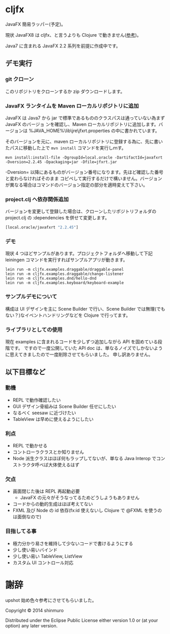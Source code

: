 # cljfx
JavaFX 簡易ラッパー(予定)。

現状 JavaFX8 は cljfx、と言うよりも Clojure で動きません([参考](http://tnoda-clojure.tumblr.com/post/80282499945/java-8-clojure-2-javafx))。

Java7 に含まれる JavaFX 2.2 系列を前提に作成中です。

## デモ実行
### git クローン

このリポジトリをクローンするか zip ダウンロードします。

### JavaFX ランタイムを Maven ローカルリポジトリに追加

JavaFX は Java7 から jar で標準であるもののクラスパスは通っていない為まず JavaFX のバージョ
ンを確認し、Maven ローカルリポジトリに追加します。バージョンは
%JAVA_HOME%\lib\jre\jfxrt.properties の中に書かれています。

そのバージョンを元に、maven ローカルリポジトリに登録する為に、先に書いたパスに移動した上で
``mvn install`` コマンドを実行しｍす。

```
mvn install:install-file -DgroupId=local.oracle -DartifactId=javafxrt -Dversion=2.2.45 -Dpackaging=jar -Dfile=jfxrt.jar
```

-Dversion= 以降にあるものがバージョン番号になります。先ほど確認した番号と変わらなければそのまま
コピペして実行するだけで構いません。バージョンが異なる場合はコマンドのバージョン指定の部分を適時変えて下さい。

### project.clj へ依存関係追加

バージョンを変更して登録した場合は、クローンしたリポジトリフォルダの project.clj の :dependencies を併せて変更します。

```Clojure
[local.oracle/javafxrt "2.2.45"]
```

### デモ
現状 4 つほどサンプルがあります。プロジェクトフォルダへ移動して下記 leiningen コマンドを実行すればサンプルアプリが動きます。

```
lein run -m cljfx.examples.draggable/draggable-panel
lein run -m cljfx.examples.draggable/change-listener
lein run -m cljfx.examples.dnd/hello-dnd
lein run -m cljfx.examples.keyboard/keyboard-example
```

### サンプルデモについて
構成は UI デザインを主に Scene Builder で行い、Scene Builder では無理(でもない？)なイベントハンドリングなどを
Clojure で行ってます。

### ライブラリとしての使用
現在 examples に含まれるコードを少しずつ追加しながら API を固めている段階です。
ですので一度公開していた API doc は、単なるノイズでしかないように思えてきましたので一度削除させてもらいました。
申し訳ありません。

## 以下目標など
### 動機
- REPL で動作確認したい
- GUI デザイン骨組みは Scene Builder 任せにしたい
- なるべく seesaw に近づけたい
- TableView は早めに使えるようにしたい

### 利点
- REPL で動かせる
- コントローラクラスとか知りません
- Node 派生クラスはほぼ何もラップしてないが、単なる Java Interop でコンストラクタ呼べば大体使えるはず

### 欠点
- 画面閉じた後は REPL 再起動必要
    - JavaFX の元々がそうなってるためどうしようもありません
- コードからの動的生成はほぼ考えてない
- FXML 及び Node の id 依存(fx:id 使えないし Clojure で @FXML を使うのは面倒なので)

### 目指してる事
- 極力分かり易さを維持して少ないコードで書けるようにする
- 少し使い易いバインド
- 少し使い易い TableView, ListView
- カスタム UI コントロール対応

# 謝辞
upshot 始め色々参考にさせてもらいました。

Copyright © 2014 shinmuro

Distributed under the Eclipse Public License either version 1.0 or (at your option) any later version.
